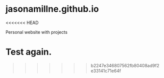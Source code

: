 # jasonamillne.github.io
<<<<<<< HEAD

Personal website with projects

Test again.
=======
>>>>>>> b2247e346807562fb80408ad9f2e33141c71e64f
